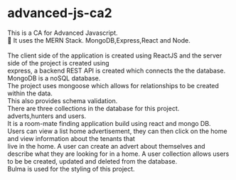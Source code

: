 # advanced-js-ca2
This is a CA for Advanced Javascript. <br/> 📝
It uses the MERN Stack. MongoDB,Express,React and Node.<br/>  
The client side of the application is created using ReactJS and the server side of the project is created using<br/> express, a backend REST API is created which connects the the database.<br/>
MongoDB is a noSQL database.<br/>
The project uses mongoose which allows for relationships to be created within the data.<br/>
This also provides schema validation.<br/>
There are three collections in the database for this project. <br/>
adverts,hunters and users.<br/>
It is a room-mate finding application build using react and mongo DB.<br/>
Users can view a list home advertisement, they can then click on the home and view information about the tenants that<br/> live in the home. A user can create an advert about themselves and describe what they are looking for in a home.
A user collection allows users to be be created, updated and deleted from the database. <br/>
Bulma is used for the styling of this project.<br/>
